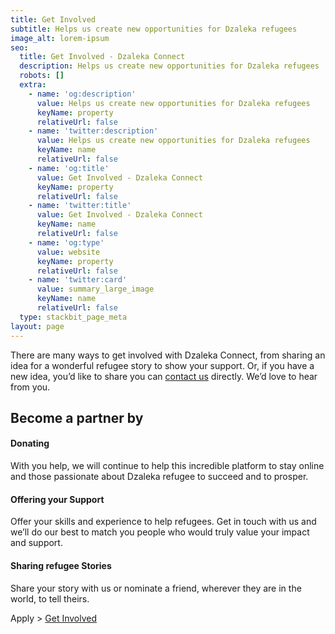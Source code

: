 ```yaml
---
title: Get Involved
subtitle: Helps us create new opportunities for Dzaleka refugees
image_alt: lorem-ipsum
seo:
  title: Get Involved - Dzaleka Connect
  description: Helps us create new opportunities for Dzaleka refugees
  robots: []
  extra:
    - name: 'og:description'
      value: Helps us create new opportunities for Dzaleka refugees
      keyName: property
      relativeUrl: false
    - name: 'twitter:description'
      value: Helps us create new opportunities for Dzaleka refugees
      keyName: name
      relativeUrl: false
    - name: 'og:title'
      value: Get Involved - Dzaleka Connect
      keyName: property
      relativeUrl: false
    - name: 'twitter:title'
      value: Get Involved - Dzaleka Connect
      keyName: name
      relativeUrl: false
    - name: 'og:type'
      value: website
      keyName: property
      relativeUrl: false
    - name: 'twitter:card'
      value: summary_large_image
      keyName: name
      relativeUrl: false
  type: stackbit_page_meta
layout: page
---
```

There are many ways to get involved with Dzaleka Connect, from sharing an idea for a wonderful refugee story to show your support. Or, if you have a new idea, you’d like to share you can [contact us](https://dzalekaconnect.com/contact) directly. We’d love to hear from you.

## Become a partner by

#### Donating

With you help, we will continue to help this incredible platform to stay online and those passionate about Dzaleka refugee to succeed and to prosper.

#### Offering your Support

Offer your skills and experience to help refugees. Get in touch with us and we’ll do our best to match you people who would truly value your impact and support.

#### Sharing refugee Stories

Share your story with us or nominate a friend, wherever they are in the world, to tell theirs.



Apply > [Get Involved](https://forms.gle/Y3DYJEnPW1dBuv1S8)
